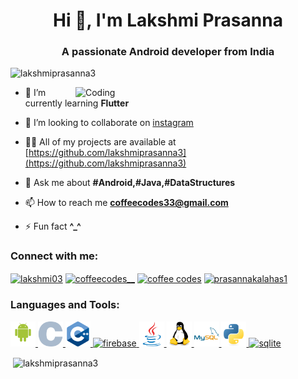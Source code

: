 <h1 align="center">Hi 👋, I'm Lakshmi Prasanna</h1>
<h3 align="center">A passionate Android developer from India</h3>

<p align="left"> <img src="https://komarev.com/ghpvc/?username=lakshmiprasanna3&label=Profile%20views&color=0e75b6&style=flat" alt="lakshmiprasanna3" /> </p>

<img align="right" alt="Coding" width="400" src="https://user-images.githubusercontent.com/45752419/110270341-9d6adb00-7feb-11eb-80a0-1d90cf85a610.png">

- 🌱 I’m currently learning **Flutter**

- 👯 I’m looking to collaborate on [instagram](https://www.instagram.com/coffeecodes__/)

- 👨‍💻 All of my projects are available at [https://github.com/lakshmiprasanna3](https://github.com/lakshmiprasanna3)

- 💬 Ask me about **#Android,#Java,#DataStructures**

- 📫 How to reach me **coffeecodes33@gmail.com**

- ⚡ Fun fact **^_^**

<h3 align="left">Connect with me:</h3>
<p align="left">
<a href="https://linkedin.com/in/lakshmi03" target="blank"><img align="center" src="https://cdn.jsdelivr.net/npm/simple-icons@3.0.1/icons/linkedin.svg" alt="lakshmi03" height="30" width="40" /></a>
<a href="https://instagram.com/coffeecodes__" target="blank"><img align="center" src="https://cdn.jsdelivr.net/npm/simple-icons@3.0.1/icons/instagram.svg" alt="coffeecodes__" height="30" width="40" /></a>
<a href="https://www.youtube.com/c/coffee codes" target="blank"><img align="center" src="https://cdn.jsdelivr.net/npm/simple-icons@3.0.1/icons/youtube.svg" alt="coffee codes" height="30" width="40" /></a>
<a href="https://www.hackerrank.com/prasannakalahas1" target="blank"><img align="center" src="https://cdn.jsdelivr.net/npm/simple-icons@3.0.1/icons/hackerrank.svg" alt="prasannakalahas1" height="30" width="40" /></a>
</p>

<h3 align="left">Languages and Tools:</h3>
<p align="left"> <a href="https://developer.android.com" target="_blank"> <img src="https://raw.githubusercontent.com/devicons/devicon/master/icons/android/android-original-wordmark.svg" alt="android" width="40" height="40"/> </a> <a href="https://www.cprogramming.com/" target="_blank"> <img src="https://raw.githubusercontent.com/devicons/devicon/master/icons/c/c-original.svg" alt="c" width="40" height="40"/> </a> <a href="https://www.w3schools.com/cpp/" target="_blank"> <img src="https://raw.githubusercontent.com/devicons/devicon/master/icons/cplusplus/cplusplus-original.svg" alt="cplusplus" width="40" height="40"/> </a> <a href="https://firebase.google.com/" target="_blank"> <img src="https://www.vectorlogo.zone/logos/firebase/firebase-icon.svg" alt="firebase" width="40" height="40"/> </a> <a href="https://www.java.com" target="_blank"> <img src="https://raw.githubusercontent.com/devicons/devicon/master/icons/java/java-original.svg" alt="java" width="40" height="40"/> </a> <a href="https://www.linux.org/" target="_blank"> <img src="https://raw.githubusercontent.com/devicons/devicon/master/icons/linux/linux-original.svg" alt="linux" width="40" height="40"/> </a> <a href="https://www.mysql.com/" target="_blank"> <img src="https://raw.githubusercontent.com/devicons/devicon/master/icons/mysql/mysql-original-wordmark.svg" alt="mysql" width="40" height="40"/> </a> <a href="https://www.python.org" target="_blank"> <img src="https://raw.githubusercontent.com/devicons/devicon/master/icons/python/python-original.svg" alt="python" width="40" height="40"/> </a> <a href="https://www.sqlite.org/" target="_blank"> <img src="https://www.vectorlogo.zone/logos/sqlite/sqlite-icon.svg" alt="sqlite" width="40" height="40"/> </a> </p>

<p>&nbsp;<img align="center" src="https://github-readme-stats.vercel.app/api?username=lakshmiprasanna3&show_icons=true&locale=en" alt="lakshmiprasanna3" /></p>
